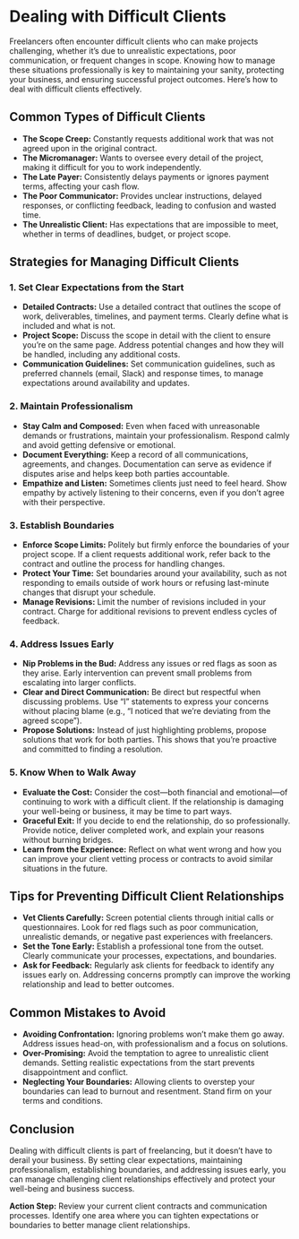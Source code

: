 # Dealing with Difficult Clients

Freelancers often encounter difficult clients who can make projects challenging, whether it’s due to unrealistic expectations, poor communication, or frequent changes in scope. Knowing how to manage these situations professionally is key to maintaining your sanity, protecting your business, and ensuring successful project outcomes. Here’s how to deal with difficult clients effectively.

## Common Types of Difficult Clients

- **The Scope Creep:** Constantly requests additional work that was not agreed upon in the original contract.
- **The Micromanager:** Wants to oversee every detail of the project, making it difficult for you to work independently.
- **The Late Payer:** Consistently delays payments or ignores payment terms, affecting your cash flow.
- **The Poor Communicator:** Provides unclear instructions, delayed responses, or conflicting feedback, leading to confusion and wasted time.
- **The Unrealistic Client:** Has expectations that are impossible to meet, whether in terms of deadlines, budget, or project scope.

## Strategies for Managing Difficult Clients

### 1. **Set Clear Expectations from the Start**

- **Detailed Contracts:** Use a detailed contract that outlines the scope of work, deliverables, timelines, and payment terms. Clearly define what is included and what is not.
- **Project Scope:** Discuss the scope in detail with the client to ensure you’re on the same page. Address potential changes and how they will be handled, including any additional costs.
- **Communication Guidelines:** Set communication guidelines, such as preferred channels (email, Slack) and response times, to manage expectations around availability and updates.

### 2. **Maintain Professionalism**

- **Stay Calm and Composed:** Even when faced with unreasonable demands or frustrations, maintain your professionalism. Respond calmly and avoid getting defensive or emotional.
- **Document Everything:** Keep a record of all communications, agreements, and changes. Documentation can serve as evidence if disputes arise and helps keep both parties accountable.
- **Empathize and Listen:** Sometimes clients just need to feel heard. Show empathy by actively listening to their concerns, even if you don’t agree with their perspective.

### 3. **Establish Boundaries**

- **Enforce Scope Limits:** Politely but firmly enforce the boundaries of your project scope. If a client requests additional work, refer back to the contract and outline the process for handling changes.
- **Protect Your Time:** Set boundaries around your availability, such as not responding to emails outside of work hours or refusing last-minute changes that disrupt your schedule.
- **Manage Revisions:** Limit the number of revisions included in your contract. Charge for additional revisions to prevent endless cycles of feedback.

### 4. **Address Issues Early**

- **Nip Problems in the Bud:** Address any issues or red flags as soon as they arise. Early intervention can prevent small problems from escalating into larger conflicts.
- **Clear and Direct Communication:** Be direct but respectful when discussing problems. Use “I” statements to express your concerns without placing blame (e.g., “I noticed that we’re deviating from the agreed scope”).
- **Propose Solutions:** Instead of just highlighting problems, propose solutions that work for both parties. This shows that you’re proactive and committed to finding a resolution.

### 5. **Know When to Walk Away**

- **Evaluate the Cost:** Consider the cost—both financial and emotional—of continuing to work with a difficult client. If the relationship is damaging your well-being or business, it may be time to part ways.
- **Graceful Exit:** If you decide to end the relationship, do so professionally. Provide notice, deliver completed work, and explain your reasons without burning bridges.
- **Learn from the Experience:** Reflect on what went wrong and how you can improve your client vetting process or contracts to avoid similar situations in the future.

## Tips for Preventing Difficult Client Relationships

- **Vet Clients Carefully:** Screen potential clients through initial calls or questionnaires. Look for red flags such as poor communication, unrealistic demands, or negative past experiences with freelancers.
- **Set the Tone Early:** Establish a professional tone from the outset. Clearly communicate your processes, expectations, and boundaries.
- **Ask for Feedback:** Regularly ask clients for feedback to identify any issues early on. Addressing concerns promptly can improve the working relationship and lead to better outcomes.

## Common Mistakes to Avoid

- **Avoiding Confrontation:** Ignoring problems won’t make them go away. Address issues head-on, with professionalism and a focus on solutions.
- **Over-Promising:** Avoid the temptation to agree to unrealistic client demands. Setting realistic expectations from the start prevents disappointment and conflict.
- **Neglecting Your Boundaries:** Allowing clients to overstep your boundaries can lead to burnout and resentment. Stand firm on your terms and conditions.

## Conclusion

Dealing with difficult clients is part of freelancing, but it doesn’t have to derail your business. By setting clear expectations, maintaining professionalism, establishing boundaries, and addressing issues early, you can manage challenging client relationships effectively and protect your well-being and business success.

**Action Step:** Review your current client contracts and communication processes. Identify one area where you can tighten expectations or boundaries to better manage client relationships.

